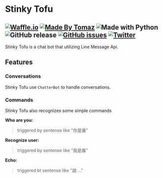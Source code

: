 # Stinky Tofu
[![Waffle.io](https://badge.waffle.io/TomazWang/stinky-tofu.png?label=ready&title=Ready&style=flat-square)](http://waffle.io/TomazWang/stinky-tofu)
[![Made By Tomaz](https://img.shields.io/badge/made%20by-tomaz-blue.svg?style=flat-square)](https://tomazwang.herokuapp.com/)
![Made with Python](https://img.shields.io/badge/made%20with-python-ff69b4.svg?style=flat-square)
![GitHub release](https://img.shields.io/github/release/tomazwang/stinky-tofu.svg?style=flat-square)
[![GitHub issues](https://img.shields.io/github/issues/tomazwang/stinky-tofu.svg?style=flat-square)](https://github.com/TomazWang/stinky-tofu/issues) 
[![Twitter](https://img.shields.io/twitter/url/http/shields.io.svg?style=social)](https://twitter.com/tomazium)
---
Stinky Tofu is a chat bot that utilizing Line Message Api.


## Features

### Conversations
Stinky Tofu use `ChatterBot` to handle conversations.


### Commands
Stinky Tofu also recognizes some simple commands

__Who are you:__
> triggered by sentense like "你是誰"

__Recognize user:__
> triggered by sentense like "我是誰"

__Echo:__
> triggered bt sentense like "說 ..."





